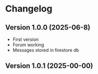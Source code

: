 # Changelog

## Version 1.0.0 (2025-06-8)
- First version
- Forum working
- Messages stored in firestore db
## Version 1.0.1 (2025-00-00)

